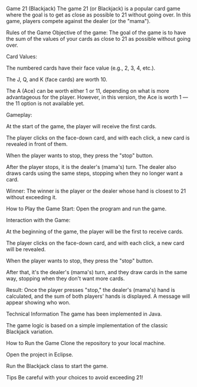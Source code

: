 Game 21 (Blackjack)
The game 21 (or Blackjack) is a popular card game where the goal is to get as close as possible to 21 without going over. In this game, players compete against the dealer (or the "mama").

Rules of the Game
Objective of the game: The goal of the game is to have the sum of the values of your cards as close to 21 as possible without going over.

Card Values:

The numbered cards have their face value (e.g., 2, 3, 4, etc.).

The J, Q, and K (face cards) are worth 10.

The A (Ace) can be worth either 1 or 11, depending on what is more advantageous for the player. However, in this version, the Ace is worth 1 — the 11 option is not available yet.

Gameplay:

At the start of the game, the player will receive the first cards.

The player clicks on the face-down card, and with each click, a new card is revealed in front of them.

When the player wants to stop, they press the "stop" button.

After the player stops, it is the dealer's (mama's) turn. The dealer also draws cards using the same steps, stopping when they no longer want a card.

Winner: The winner is the player or the dealer whose hand is closest to 21 without exceeding it.

How to Play the Game
Start: Open the program and run the game.

Interaction with the Game:

At the beginning of the game, the player will be the first to receive cards.

The player clicks on the face-down card, and with each click, a new card will be revealed.

When the player wants to stop, they press the "stop" button.

After that, it's the dealer's (mama's) turn, and they draw cards in the same way, stopping when they don't want more cards.

Result: Once the player presses "stop," the dealer's (mama's) hand is calculated, and the sum of both players' hands is displayed. A message will appear showing who won.

Technical Information
The game has been implemented in Java.

The game logic is based on a simple implementation of the classic Blackjack variation.

How to Run the Game
Clone the repository to your local machine.

Open the project in Eclipse.

Run the Blackjack class to start the game.

Tips
Be careful with your choices to avoid exceeding 21!
